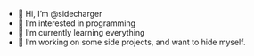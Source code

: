 - 👋 Hi, I’m @sidecharger
- 👀 I’m interested in programming
- 🌱 I’m currently learning everything
- 💞️ I’m working on some side projects, and want to hide myself.


<!---
sidecharger/sidecharger is a ✨ special ✨ repository because its `README.md` (this file) appears on your GitHub profile.
You can click the Preview link to take a look at your changes.
--->
